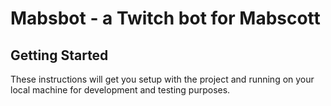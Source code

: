 # Mabsbot - a Twitch bot for Mabscott 

## Getting Started

These instructions will get you setup with the project and running on your local machine for development and testing purposes.

